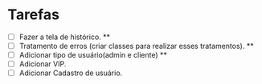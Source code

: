 # Tarefas

- [ ] Fazer a tela de histórico. **
- [ ] Tratamento de erros (criar classes para realizar esses tratamentos). **
- [ ] Adicionar tipo de usuário(admin e cliente) **
- [ ] Adicionar VIP.
- [ ] Adicionar Cadastro de usuário.

